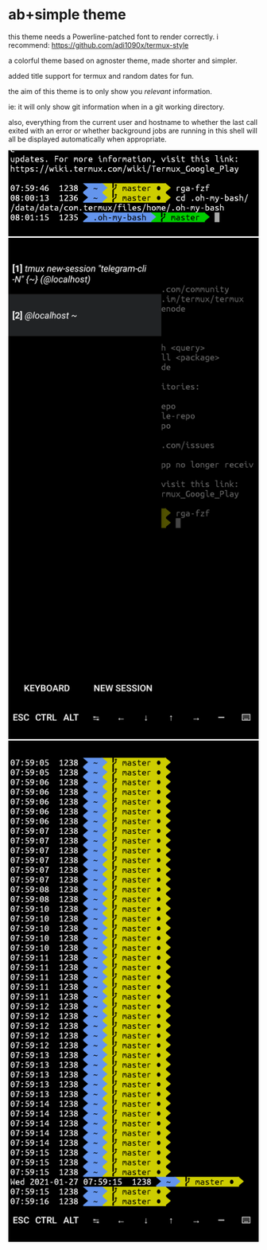 # ab+simple theme

this theme needs a Powerline-patched font to render correctly. i recommend: https://github.com/adi1090x/termux-style

a colorful theme based on agnoster theme, made shorter and simpler.

added title support for termux and random dates for fun.

the aim of this theme is to only show you *relevant* information.

ie: it will only show git information when in a git working directory.

also, everything from the current user and hostname to whether the last call exited with an error or whether background jobs are running in this shell will all be displayed automatically when appropriate.

![bash screenshot](absimple-bash.png)
![termux screenshot](absimple-termux.png)
![random screenshot](absimple-random.png)
